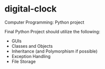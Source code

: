 # digital-clock
Computer Programming: Python project

Final Python Project
should utilize the following:
- GUIs
- Classes and Objects
- Inheritance (and Polymorphism if possible)
- Exception Handling
- File Storage
